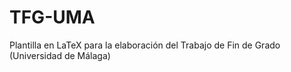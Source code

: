# TFG-UMA
Plantilla en LaTeX para la elaboración del Trabajo de Fin de Grado (Universidad de Málaga)
